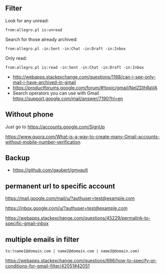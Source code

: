 ## Filter

Look for any unread:

`from:allegro.pl is:unread`


Search for those already archived:

`from:allegro.pl -in:Sent -in:Chat -in:Draft -in:Inbox`

Only read:

`from:allegro.pl is:read -in:Sent -in:Chat -in:Draft -in:Inbox`

- http://webapps.stackexchange.com/questions/1168/can-i-see-only-mail-i-have-archived-in-gmail
- https://productforums.google.com/forum/#!topic/gmail/NeIZDlhRaVA
- Search operators you can use with Gmail https://support.google.com/mail/answer/7190?hl=en

## Without phone

Just go to https://accounts.google.com/SignUp

https://www.quora.com/What-is-a-way-to-create-many-Gmail-accounts-without-mobile-number-verification

## Backup

- https://github.com/gaubert/gmvault

## permanent url to specific account

https://mail.google.com/mail/u/?authuser=test@example.com

https://inbox.google.com/u/?authuser=test@example.com 

https://webapps.stackexchange.com/questions/45229/permalink-to-specific-gmail-inbox

## multiple emails in filter

`to:(name1@domain.com | name2@domain.com | name3@domain.com)`

https://webapps.stackexchange.com/questions/686/how-to-specify-or-conditions-for-gmail-filter/42051#42051
